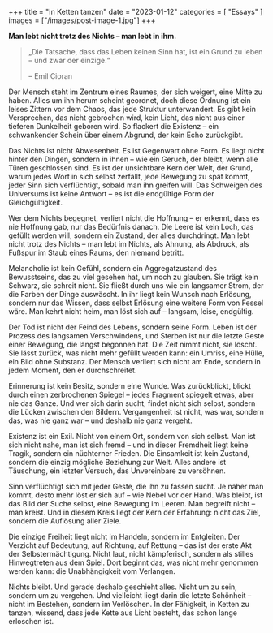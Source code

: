 +++
title = "In Ketten tanzen"
date = "2023-01-12"
categories = [
    "Essays"
]
images = ["/images/post-image-1.jpg"]
+++

**Man lebt nicht trotz des Nichts – man lebt in ihm.**

> „Die Tatsache, dass das Leben keinen Sinn hat, ist ein Grund zu leben – und zwar der einzige.“
>
> – Emil Cioran

Der Mensch steht im Zentrum eines Raumes, der sich weigert, eine Mitte zu haben. Alles um ihn herum scheint geordnet, doch diese Ordnung ist ein leises Zittern vor dem Chaos, das jede Struktur unterwandert. Es gibt kein Versprechen, das nicht gebrochen wird, kein Licht, das nicht aus einer tieferen Dunkelheit geboren wird. So flackert die Existenz – ein schwankender Schein über einem Abgrund, der kein Echo zurückgibt.

Das Nichts ist nicht Abwesenheit. Es ist Gegenwart ohne Form. Es liegt nicht hinter den Dingen, sondern in ihnen – wie ein Geruch, der bleibt, wenn alle Türen geschlossen sind. Es ist der unsichtbare Kern der Welt, der Grund, warum jedes Wort in sich selbst zerfällt, jede Bewegung zu spät kommt, jeder Sinn sich verflüchtigt, sobald man ihn greifen will. Das Schweigen des Universums ist keine Antwort – es ist die endgültige Form der Gleichgültigkeit.

Wer dem Nichts begegnet, verliert nicht die Hoffnung – er erkennt, dass es nie Hoffnung gab, nur das Bedürfnis danach. Die Leere ist kein Loch, das gefüllt werden will, sondern ein Zustand, der alles durchdringt. Man lebt nicht trotz des Nichts – man lebt im Nichts, als Ahnung, als Abdruck, als Fußspur im Staub eines Raums, den niemand betritt.

Melancholie ist kein Gefühl, sondern ein Aggregatzustand des Bewusstseins, das zu viel gesehen hat, um noch zu glauben. Sie trägt kein Schwarz, sie schreit nicht. Sie fließt durch uns wie ein langsamer Strom, der die Farben der Dinge auswäscht. In ihr liegt kein Wunsch nach Erlösung, sondern nur das Wissen, dass selbst Erlösung eine weitere Form von Fessel wäre. Man kehrt nicht heim, man löst sich auf – langsam, leise, endgültig.

Der Tod ist nicht der Feind des Lebens, sondern seine Form. Leben ist der Prozess des langsamen Verschwindens, und Sterben ist nur die letzte Geste einer Bewegung, die längst begonnen hat. Die Zeit nimmt nicht, sie löscht. Sie lässt zurück, was nicht mehr gefüllt werden kann: ein Umriss, eine Hülle, ein Bild ohne Substanz. Der Mensch verliert sich nicht am Ende, sondern in jedem Moment, den er durchschreitet.

Erinnerung ist kein Besitz, sondern eine Wunde. Was zurückblickt, blickt durch einen zerbrochenen Spiegel – jedes Fragment spiegelt etwas, aber nie das Ganze. Und wer sich darin sucht, findet nicht sich selbst, sondern die Lücken zwischen den Bildern. Vergangenheit ist nicht, was war, sondern das, was nie ganz war – und deshalb nie ganz vergeht.

Existenz ist ein Exil. Nicht von einem Ort, sondern von sich selbst. Man ist sich nicht nahe, man ist sich fremd – und in dieser Fremdheit liegt keine Tragik, sondern ein nüchterner Frieden. Die Einsamkeit ist kein Zustand, sondern die einzig mögliche Beziehung zur Welt. Alles andere ist Täuschung, ein letzter Versuch, das Unvereinbare zu versöhnen.

Sinn verflüchtigt sich mit jeder Geste, die ihn zu fassen sucht. Je näher man kommt, desto mehr löst er sich auf – wie Nebel vor der Hand. Was bleibt, ist das Bild der Suche selbst, eine Bewegung im Leeren. Man begreift nicht – man kreist. Und in diesem Kreis liegt der Kern der Erfahrung: nicht das Ziel, sondern die Auflösung aller Ziele.

Die einzige Freiheit liegt nicht im Handeln, sondern im Entgleiten. Der Verzicht auf Bedeutung, auf Richtung, auf Rettung – das ist der erste Akt der Selbstermächtigung. Nicht laut, nicht kämpferisch, sondern als stilles Hinwegtreten aus dem Spiel. Dort beginnt das, was nicht mehr genommen werden kann: die Unabhängigkeit vom Verlangen.

Nichts bleibt. Und gerade deshalb geschieht alles. Nicht um zu sein, sondern um zu vergehen. Und vielleicht liegt darin die letzte Schönheit – nicht im Bestehen, sondern im Verlöschen. In der Fähigkeit, in Ketten zu tanzen, wissend, dass jede Kette aus Licht besteht, das schon lange erloschen ist.